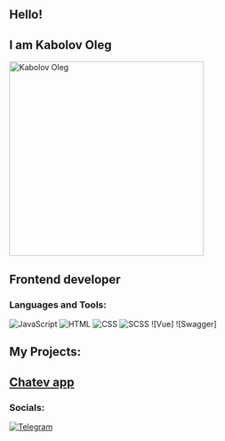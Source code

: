 ## Hello!

## I am Kabolov Oleg

<img src="" width="350" alt="Kabolov Oleg">

## Frontend developer


### Languages and Tools:

![JavaScript](https://img.shields.io/badge/-JavaScript-090909?style=for-the-badge&logo=JavaScript)
![HTML](https://img.shields.io/badge/-Html-090909?style=for-the-badge&logo=HTML5)
![CSS](https://img.shields.io/badge/-CSS-090909?style=for-the-badge&logo=CSS3)
![SCSS](https://img.shields.io/badge/-SCSS-090909?style=for-the-badge&logo=Sass)
![Vue]
![Swagger]

## My Projects:

## <a href="https://github.com/Belsnikel/Chatev" target="_blank">Chatev app</a>


### Socials:

[![Telegram](https://img.shields.io/badge/-Telegram-090909?style=for-the-badge&logo=telegram&logoColor=27A0D9)](https://t.me/Shrought)
